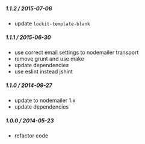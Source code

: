 
##### 1.1.2 / 2015-07-06

- update `lockit-template-blank`

##### 1.1.1 / 2015-06-30

- use correct email settings to nodemailer transport
- remove grunt and use make
- update dependencies
- use eslint instead jshint

##### 1.1.0 / 2014-09-27

- update to nodemailer 1.x
- update dependencies

##### 1.0.0 / 2014-05-23

- refactor code
